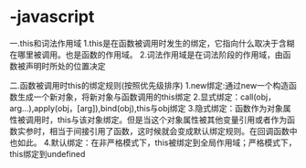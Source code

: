 # -javascript

一.this和词法作用域
1.this是在函数被调用时发生的绑定，它指向什么取决于含糊在哪里被调用。也是函数的作用域。
2.词法作用域是在词法阶段的作用域，由函数被声明时所处的位置决定

二.函数被调用时this的绑定规则(按照优先级排序)
1.new绑定:通过new一个构造函数生成一个新对象，将新对象与函数调用的this绑定
2.显式绑定：call(obj，arg...),apply(obj，[arg]),bind(obj),this与obj绑定
3.隐式绑定：函数作为对象属性被调用时，this与该对象绑定。但是当这个对象属性被其他变量引用或者作为函数实参时，相当于间接引用了函数，这时候就会变成默认绑定规则。在回调函数中也如此。
4.默认绑定：在非严格模式下，this被绑定到全局作用域；严格模式下，this绑定到undefined
